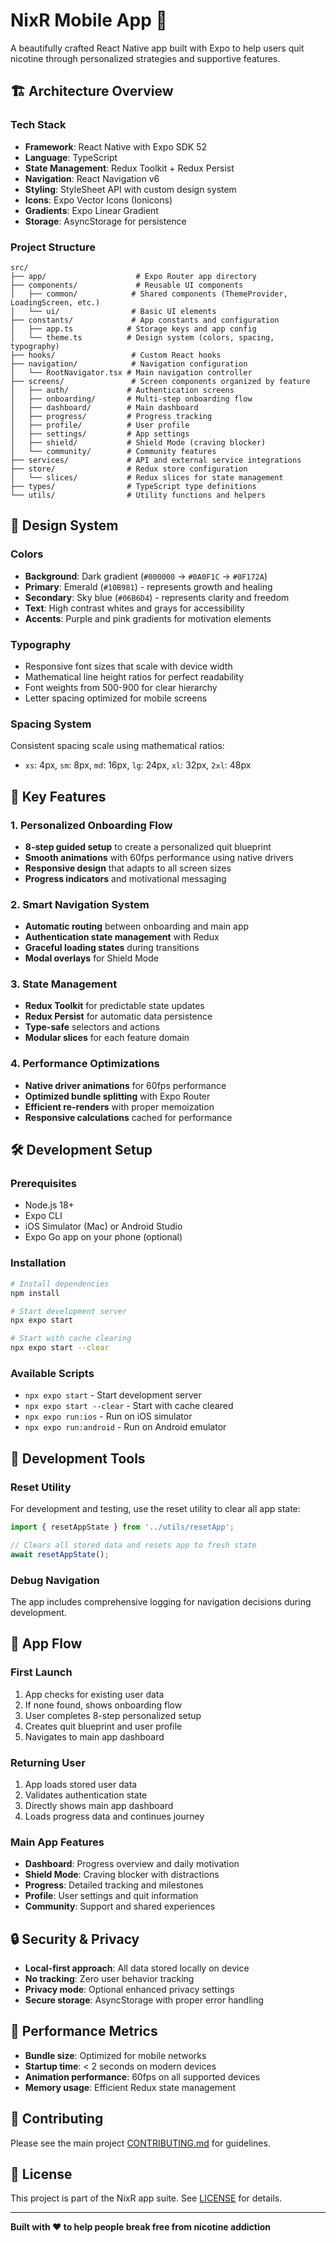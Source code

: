 # NixR Mobile App 📱

A beautifully crafted React Native app built with Expo to help users quit nicotine through personalized strategies and supportive features.

## 🏗️ **Architecture Overview**

### **Tech Stack**
- **Framework**: React Native with Expo SDK 52
- **Language**: TypeScript
- **State Management**: Redux Toolkit + Redux Persist
- **Navigation**: React Navigation v6
- **Styling**: StyleSheet API with custom design system
- **Icons**: Expo Vector Icons (Ionicons)
- **Gradients**: Expo Linear Gradient
- **Storage**: AsyncStorage for persistence

### **Project Structure**
```
src/
├── app/                    # Expo Router app directory
├── components/             # Reusable UI components
│   ├── common/            # Shared components (ThemeProvider, LoadingScreen, etc.)
│   └── ui/                # Basic UI elements
├── constants/             # App constants and configuration
│   ├── app.ts            # Storage keys and app config
│   └── theme.ts          # Design system (colors, spacing, typography)
├── hooks/                 # Custom React hooks
├── navigation/            # Navigation configuration
│   └── RootNavigator.tsx # Main navigation controller
├── screens/               # Screen components organized by feature
│   ├── auth/             # Authentication screens
│   ├── onboarding/       # Multi-step onboarding flow
│   ├── dashboard/        # Main dashboard
│   ├── progress/         # Progress tracking
│   ├── profile/          # User profile
│   ├── settings/         # App settings
│   ├── shield/           # Shield Mode (craving blocker)
│   └── community/        # Community features
├── services/             # API and external service integrations
├── store/                # Redux store configuration
│   └── slices/           # Redux slices for state management
├── types/                # TypeScript type definitions
└── utils/                # Utility functions and helpers
```

## 🎨 **Design System**

### **Colors**
- **Background**: Dark gradient (`#000000` → `#0A0F1C` → `#0F172A`)
- **Primary**: Emerald (`#10B981`) - represents growth and healing
- **Secondary**: Sky blue (`#06B6D4`) - represents clarity and freedom
- **Text**: High contrast whites and grays for accessibility
- **Accents**: Purple and pink gradients for motivation elements

### **Typography**
- Responsive font sizes that scale with device width
- Mathematical line height ratios for perfect readability
- Font weights from 500-900 for clear hierarchy
- Letter spacing optimized for mobile screens

### **Spacing System**
Consistent spacing scale using mathematical ratios:
- `xs`: 4px, `sm`: 8px, `md`: 16px, `lg`: 24px, `xl`: 32px, `2xl`: 48px

## 🚀 **Key Features**

### **1. Personalized Onboarding Flow**
- **8-step guided setup** to create a personalized quit blueprint
- **Smooth animations** with 60fps performance using native drivers
- **Responsive design** that adapts to all screen sizes
- **Progress indicators** and motivational messaging

### **2. Smart Navigation System**
- **Automatic routing** between onboarding and main app
- **Authentication state management** with Redux
- **Graceful loading states** during transitions
- **Modal overlays** for Shield Mode

### **3. State Management**
- **Redux Toolkit** for predictable state updates
- **Redux Persist** for automatic data persistence
- **Type-safe** selectors and actions
- **Modular slices** for each feature domain

### **4. Performance Optimizations**
- **Native driver animations** for 60fps performance
- **Optimized bundle splitting** with Expo Router
- **Efficient re-renders** with proper memoization
- **Responsive calculations** cached for performance

## 🛠️ **Development Setup**

### **Prerequisites**
- Node.js 18+ 
- Expo CLI
- iOS Simulator (Mac) or Android Studio
- Expo Go app on your phone (optional)

### **Installation**
```bash
# Install dependencies
npm install

# Start development server
npx expo start

# Start with cache clearing
npx expo start --clear
```

### **Available Scripts**
- `npx expo start` - Start development server
- `npx expo start --clear` - Start with cache cleared
- `npx expo run:ios` - Run on iOS simulator
- `npx expo run:android` - Run on Android emulator

## 🧪 **Development Tools**

### **Reset Utility**
For development and testing, use the reset utility to clear all app state:

```typescript
import { resetAppState } from '../utils/resetApp';

// Clears all stored data and resets app to fresh state
await resetAppState();
```

### **Debug Navigation**
The app includes comprehensive logging for navigation decisions during development.

## 📱 **App Flow**

### **First Launch**
1. App checks for existing user data
2. If none found, shows onboarding flow
3. User completes 8-step personalized setup
4. Creates quit blueprint and user profile
5. Navigates to main app dashboard

### **Returning User**
1. App loads stored user data
2. Validates authentication state
3. Directly shows main app dashboard
4. Loads progress data and continues journey

### **Main App Features**
- **Dashboard**: Progress overview and daily motivation
- **Shield Mode**: Craving blocker with distractions
- **Progress**: Detailed tracking and milestones
- **Profile**: User settings and quit information
- **Community**: Support and shared experiences

## 🔒 **Security & Privacy**

- **Local-first approach**: All data stored locally on device
- **No tracking**: Zero user behavior tracking
- **Privacy mode**: Optional enhanced privacy settings
- **Secure storage**: AsyncStorage with proper error handling

## 🎯 **Performance Metrics**

- **Bundle size**: Optimized for mobile networks
- **Startup time**: < 2 seconds on modern devices  
- **Animation performance**: 60fps on all supported devices
- **Memory usage**: Efficient Redux state management

## 🤝 **Contributing**

Please see the main project [CONTRIBUTING.md](../CONTRIBUTING.md) for guidelines.

## 📄 **License**

This project is part of the NixR app suite. See [LICENSE](../LICENSE) for details.

---

**Built with ❤️ to help people break free from nicotine addiction** 
